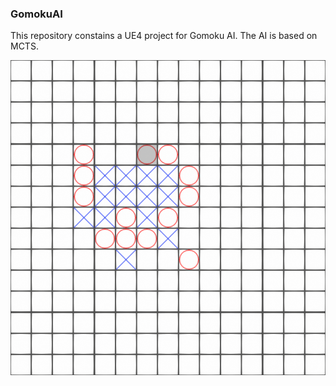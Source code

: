 ### GomokuAI 

This repository constains a UE4 project for Gomoku AI. The AI is based on MCTS.


![alt text](Content/ScreenShot.png)
